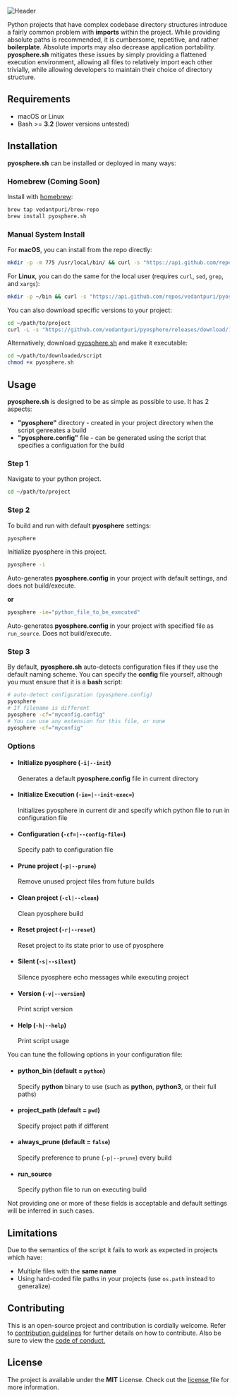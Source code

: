 ![Header](https://raw.githubusercontent.com/vedantpuri/pyosphere/master/resources/header.png)

Python projects that have complex codebase directory structures introduce a fairly common problem with **imports** within the project. While providing absolute paths is recommended, it is cumbersome, repetitive, and rather **boilerplate**. Absolute imports may also decrease application portability. **pyosphere.sh** mitigates these issues by simply providing a flattened execution environment, allowing all files to relatively import each other trivially, while allowing developers to maintain their choice of directory structure.

## Requirements
- macOS or Linux
- Bash >= **3.2** (lower versions untested)

## Installation
**pyosphere.sh** can be installed or deployed in many ways:

### Homebrew (Coming Soon)
Install with [homebrew](https://brew.sh):
```bash
brew tap vedantpuri/brew-repo
brew install pyosphere.sh
```

### Manual System Install
For **macOS**, you can install from the repo directly:
```bash
mkdir -p -m 775 /usr/local/bin/ && curl -s "https://api.github.com/repos/vedantpuri/pyosphere/releases/latest" | grep '"browser_download_url":' | sed -E 's/.*"([^"]+)".*/\1/' | xargs curl -L -s -0 > /usr/local/bin/pyosphere && chmod +x /usr/local/bin/pyosphere && chmod 700 /usr/local/bin/pyosphere
```

For **Linux**, you can do the same for the local user (requires `curl`, `sed`, `grep`, and `xargs`):
```bash
mkdir -p ~/bin && curl -s "https://api.github.com/repos/vedantpuri/pyosphere/releases/latest" | grep '"browser_download_url":' | sed -E 's/.*"([^"]+)".*/\1/' | xargs curl -L -s -0 > ~/bin/pyosphere && chmod +x ~/bin/pyosphere && chmod 700 ~/pyosphere
```

You can also download specific versions to your project:
```bash
cd ~/path/to/project
curl -L -s "https://github.com/vedantpuri/pyosphere/releases/download/1.0.0/pyosphere.sh" > pyosphere.sh && chmod +x pyosphere.sh
```

Alternatively, download [pyosphere.sh](https://github.com/vedantpuri/pyosphere/releases/) and make it executable:
```bash
cd ~/path/to/downloaded/script
chmod +x pyosphere.sh
```

## Usage
**pyosphere.sh** is designed to be as simple as possible to use. It has 2 aspects:
- **"pyosphere"** directory - created in your project directory when the script genreates a build
- **"pyosphere.config"** file - can be generated using the script that specifies a configuation for the build

### Step 1
Navigate to your python project.
```bash
cd ~/path/to/project
```

### Step 2
To build and run with default **pyosphere** settings:
```bash
pyosphere
```

Initialize pyosphere in this project.
```bash
pyosphere -i
```
Auto-generates **pyosphere.config** in your project with default settings, and does not build/execute.

**or**
```bash
pyosphere -ie="python_file_to_be_executed"
```
Auto-generates **pyosphere.config** in your project with specified file as `run_source`. Does not build/execute.

### Step 3
By default, **pyosphere.sh** auto-detects configuration files if they use the default naming scheme. You can specify the **config** file yourself, although you must ensure that it is a **bash** script:
```bash
# auto-detect configuration (pyosphere.config)
pyosphere
# If filename is different
pyosphere -cf="myconfig.config"
# You can use any extension for this file, or none
pyosphere -cf="myconfig"
```

### Options
- #### Initialize pyosphere (`-i|--init`)
  Generates a default **pyosphere.config** file in current directory
- #### Initialize Execution (`-ie=|--init-exec=`)
  Initializes pyosphere in current dir and specify which python file to run in configuration file
- #### Configuration (`-cf=|--config-file=`)
  Specify path to configuration file
- #### Prune project (`-p|--prune`)
  Remove unused project files from future builds
- #### Clean project (`-cl|--clean`)
  Clean pyosphere build
- #### Reset project (`-r|--reset`)
  Reset project to its state prior to use of pyosphere
- #### Silent (`-s|--silent`)
  Silence pyosphere echo messages while executing project
- #### Version (`-v|--version`)
  Print script version
- #### Help (`-h|--help`)
  Print script usage

You can tune the following options in your configuration file:
- #### python_bin (default = `python`)
  Specify **python** binary to use (such as **python**, **python3**, or their full paths)
- #### project_path (default = `pwd`)
  Specify project path if different
- #### always_prune (default = `false`)
  Specify preference to prune (`-p|--prune`) every build
- #### run_source
  Specify python file to run on executing build

Not providing one or more of these fields is acceptable and default settings will be inferred in such cases.

## Limitations
Due to the semantics of the script it fails to work as expected in projects which have:
- Multiple files with the **same name**
- Using hard-coded file paths in your projects (use `os.path` instead to generalize)

## Contributing
This is an open-source project and contribution is cordially welcome. Refer to [contribution guidelines](https://github.com/vedantpuri/pyosphere/blob/master/.github/CONTRIBUTING.md) for further details on how to contribute. Also be sure to view the [code of conduct.](https://github.com/vedantpuri/pyosphere/blob/master/CODE_OF_CONDUCT.md)

## License
 The project is available under the **MIT** License. Check out the [license ](https://github.com/vedantpuri/pyosphere/blob/master/LICENSE.md) file for more information.
